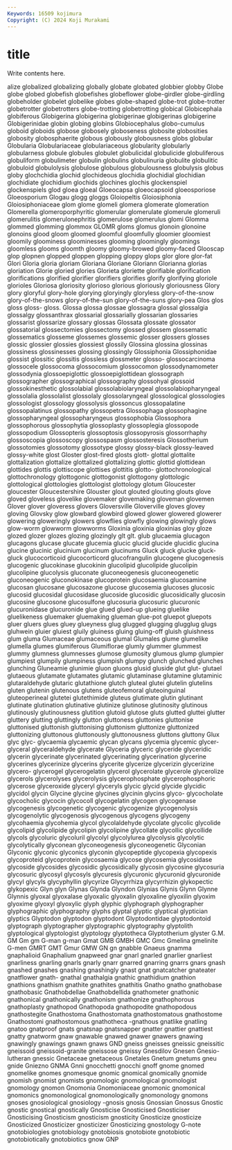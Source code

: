 ```yaml
---
Keywords: 16509 kojimura
Copyright: (C) 2024 Koji Murakami
---
```


# title

Write contents here.



alize globalized globalizing globally
globate globated globbier globby Globe globe globed globefish globefishes globeflower
globe-girdler globe-girdling globeholder globelet globelike globes globe-shaped globe-trot globe-trotter globetrotter
globetrotters globe-trotting globetrotting globical Globicephala globiferous Globigerina globigerina globigerinae globigerinas
globigerine Globigerinidae globin globing globins Globiocephalus globo-cumulus globoid globoids globose
globosely globoseness globosite globosities globosity globosphaerite globous globously globousness globs
globular Globularia Globulariaceae globulariaceous globularity globularly globularness globule globules globulet
globulicidal globulicide globuliferous globuliform globulimeter globulin globulins globulinuria globulite globulitic
globuloid globulolysis globulose globulous globulousness globulysis globus globy glochchidia glochid
glochideous glochidia glochidial glochidian glochidiate glochidium glochids glochines glochis glockenspiel
glockenspiels glod gloea gloeal Gloeocapsa gloeocapsoid gloeosporiose Gloeosporium Glogau glogg
gloggs Gloiopeltis Gloiosiphonia Gloiosiphoniaceae glom glome glomeli glomera glomerate glomeration
Glomerella glomeroporphyritic glomerular glomerulate glomerule glomeruli glomerulitis glomerulonephritis glomerulose glomerulus
glomi Glomma glommed glomming glommox GLOMR gloms glomus glonoin glonoine
glonoins glood gloom gloomed gloomful gloomfully gloomier gloomiest gloomily gloominess
gloominesses glooming gloomingly gloomings gloomless glooms gloomth gloomy gloomy-browed gloomy-faced
Glooscap glop glopnen glopped gloppen glopping gloppy glops glor glore
glor-fat Glori Gloria gloria gloriam Gloriana Gloriane Gloriann Glorianna glorias
gloriation Glorie gloried glories Glorieta gloriette glorifiable glorification glorifications glorified
glorifier glorifiers glorifies glorify glorifying gloriole glorioles Gloriosa gloriosity glorioso
glorious gloriously gloriousness Glory glory gloryful glory-hole glorying gloryingly gloryless
glory-of-the-snow glory-of-the-snows glory-of-the-sun glory-of-the-suns glory-pea Glos glos gloss gloss- gloss.
Glossa glossa glossae glossagra glossal glossalgia glossalgy glossanthrax glossarial glossarially
glossarian glossaries glossarist glossarize glossary glossas Glossata glossate glossator glossatorial
glossectomies glossectomy glossed glossem glossematic glossematics glosseme glossemes glossemic glosser
glossers glosses glossic glossier glossies glossiest glossily Glossina glossina glossinas
glossiness glossinesses glossing glossingly Glossiphonia Glossiphonidae glossist glossitic glossitis glossless
glossmeter glosso- glossocarcinoma glossocele glossocoma glossocomium glossocomon glossodynamometer glossodynia glossoepiglottic
glossoepiglottidean glossograph glossographer glossographical glossography glossohyal glossoid glossokinesthetic glossolabial glossolabiolaryngeal
glossolabiopharyngeal glossolalia glossolalist glossolaly glossolaryngeal glossological glossologies glossologist glossology glossolysis
glossoncus glossopalatine glossopalatinus glossopathy glossopetra Glossophaga glossophagine glossopharyngeal glossopharyngeus glossophobia
Glossophora glossophorous glossophytia glossoplasty glossoplegia glossopode glossopodium Glossopteris glossoptosis glossopyrosis
glossorrhaphy glossoscopia glossoscopy glossospasm glossosteresis Glossotherium glossotomies glossotomy glossotype glossy
glossy-black glossy-leaved glossy-white glost Gloster glost-fired glosts glott- glottal glottalite
glottalization glottalize glottalized glottalizing glottic glottid glottidean glottides glottis glottiscope
glottises glottitis glotto- glottochronological glottochronology glottogonic glottogonist glottogony glottologic glottological
glottologies glottologist glottology glotum Gloucester gloucester Gloucestershire Glouster glout glouted
glouting glouts glove gloved gloveless glovelike glovemaker glovemaking gloveman glovemen
Glover glover gloveress glovers Gloversville Gloverville gloves glovey gloving Glovsky
glow glowbard glowbird glowed glower glowered glowerer glowering gloweringly glowers
glowflies glowfly glowing glowingly glows glow-worm glowworm glowworms Gloxinia gloxinia
gloxinias gloy gloze glozed glozer glozes glozing glozingly glt glt.
glub glucaemia glucagon glucagons glucase glucate glucemia glucic glucid glucide
glucidic glucina glucine glucinic glucinium glucinum glucinums Gluck gluck glucke
gluck-gluck glucocorticoid glucocorticord glucofrangulin glucogene glucogenesis glucogenic glucokinase glucokinin glucolipid
glucolipide glucolipin glucolipine glucolysis gluconate gluconeogenesis gluconeogenetic gluconeogenic gluconokinase glucoprotein
glucosaemia glucosamine glucosan glucosane glucosazone glucose glucosemia glucoses glucosic glucosid
glucosidal glucosidase glucoside glucosidic glucosidically glucosin glucosine glucosone glucosulfone glucosuria
glucosuric glucuronic glucuronidase glucuronide glue glued glued-up glueing gluelike gluelikeness
gluemaker gluemaking glueman glue-pot gluepot gluepots gluer gluers glues gluey
glueyness glug glugged glugging glugglug glugs gluhwein gluier gluiest gluily
gluiness gluing gluing-off gluish gluishness glum gluma Glumaceae glumaceous glumal
Glumales glume glumelike glumella glumes glumiferous Glumiflorae glumly glummer glummest
glummy glumness glumnesses glumose glumosity glumous glump glumpier glumpiest glumpily
glumpiness glumpish glumpy glunch glunched glunches glunching Gluneamie glunimie gluon
gluons glusid gluside glut glut- glutael glutaeous glutamate glutamates glutamic
glutaminase glutamine glutaminic glutaraldehyde glutaric glutathione glutch gluteal glutei glutelin
glutelins gluten glutenin glutenous glutens gluteofemoral gluteoinguinal gluteoperineal glutetei glutethimide
gluteus glutimate glutin glutinant glutinate glutination glutinative glutinize glutinose glutinosity
glutinous glutinously glutinousness glutition glutoid glutose gluts glutted gluttei glutter
gluttery glutting gluttingly glutton gluttoness gluttonies gluttonise gluttonised gluttonish gluttonising
gluttonism gluttonize gluttonized gluttonizing gluttonous gluttonously gluttonousness gluttons gluttony Glux
glyc glyc- glycaemia glycaemic glycan glycans glycemia glycemic glycer- glyceral
glyceraldehyde glycerate Glyceria glyceric glyceride glyceridic glycerin glycerinate glycerinated glycerinating
glycerination glycerine glycerines glycerinize glycerins glycerite glycerize glycerizin glycerizine glycero-
glycerogel glycerogelatin glycerol glycerolate glycerole glycerolize glycerols glycerolyses glycerolysis glycerophosphate
glycerophosphoric glycerose glyceroxide glyceryl glyceryls glycic glycid glycide glycidic glycidol
glycin Glycine glycine glycines glycinin glycins glyco- glycocholate glycocholic glycocin
glycocoll glycogelatin glycogen glycogenase glycogenesis glycogenetic glycogenic glycogenize glycogenolysis glycogenolytic
glycogenosis glycogenous glycogens glycogeny glycohaemia glycohemia glycol glycolaldehyde glycolate glycolic
glycolide glycolipid glycolipide glycolipin glycolipine glycollate glycollic glycollide glycols glycoluric
glycoluril glycolyl glycolylurea glycolysis glycolytic glycolytically glyconean glyconeogenesis glyconeogenetic Glyconian
Glyconic glyconic glyconics glyconin glycopeptide glycopexia glycopexis glycoproteid glycoprotein glycosaemia
glycose glycosemia glycosidase glycoside glycosides glycosidic glycosidically glycosin glycosine glycosuria
glycosuric glycosyl glycosyls glycuresis glycuronic glycuronid glycuronide glycyl glycyls glycyphyllin
glycyrize Glycyrrhiza glycyrrhizin glykopectic glykopexic Glyn glyn Glynas Glynda Glyndon
Glynias Glynis Glynn Glynne Glynnis glyoxal glyoxalase glyoxalic glyoxalin glyoxaline
glyoxilin glyoxim glyoxime glyoxyl glyoxylic glyph glyphic glyphograph glyphographer glyphographic
glyphography glyphs glyptal glyptic glyptical glyptician glyptics Glyptodon glyptodon glyptodont
Glyptodontidae glyptodontoid glyptograph glyptographer glyptographic glyptography glyptolith glyptological glyptologist glyptology
glyptotheca Glyptotherium glyster G.M. GM Gm gm G-man g-man Gmat
GMB GMBH GMC Gmc Gmelina gmelinite G-men GMRT GMT Gmur
GMW GN gn gnabble Gnaeus gnamma gnaphalioid Gnaphalium gnapweed gnar
gnarl gnarled gnarlier gnarliest gnarliness gnarling gnarls gnarly gnarr gnarred
gnarring gnarrs gnars gnash gnashed gnashes gnashing gnashingly gnast gnat
gnatcatcher gnateater gnatflower gnath- gnathal gnathalgia gnathic gnathidium gnathion gnathions
gnathism gnathite gnathites gnathitis Gnatho gnatho gnathobase gnathobasic Gnathobdellae Gnathobdellida
gnathometer gnathonic gnathonical gnathonically gnathonism gnathonize gnathophorous gnathoplasty gnathopod Gnathopoda
gnathopodite gnathopodous gnathostegite Gnathostoma Gnathostomata gnathostomatous gnathostome Gnathostomi gnathostomous gnathotheca
-gnathous gnatlike gnatling gnatoo gnatproof gnats gnatsnap gnatsnapper gnatter gnattier
gnattiest gnatty gnatworm gnaw gnawable gnawed gnawer gnawers gnawing gnawingly
gnawings gnawn gnaws GND gneiss gneisses gneissic gneissitic gneissoid gneissoid-granite
gneissose gneissy Gnesdilov Gnesen Gnesio-lutheran gnessic Gnetaceae gnetaceous Gnetales Gnetum
gnetums gneu gnide Gniezno GNMA Gnni gnocchetti gnocchi gnoff gnome
gnomed gnomelike gnomes gnomesque gnomic gnomical gnomically gnomide gnomish gnomist
gnomists gnomologic gnomological gnomologist gnomology gnomon Gnomonia Gnomoniaceae gnomonic gnomonical
gnomonics gnomonological gnomonologically gnomonology gnomons gnoses gnosiological gnosiology -gnosis gnosis
Gnossian Gnossus Gnostic gnostic gnostical gnostically Gnosticise Gnosticised Gnosticiser Gnosticising
Gnosticism gnosticism gnosticity Gnosticize gnosticize Gnosticized Gnosticizer gnosticizer Gnosticizing gnostology
G-note gnotobiologies gnotobiology gnotobiosis gnotobiote gnotobiotic gnotobiotically gnotobiotics gnow GNP
